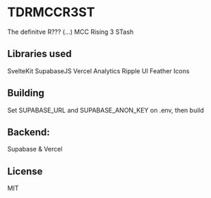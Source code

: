# TDRMCCR3ST

The definitve R??? (...) MCC Rising 3 STash

## Libraries used
SvelteKit
SupabaseJS
Vercel Analytics
Ripple UI
Feather Icons

## Building
Set SUPABASE_URL and SUPABASE_ANON_KEY on .env, then build

## Backend:
Supabase & Vercel

## License
MIT
